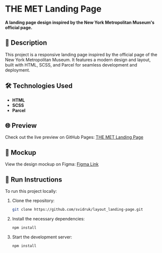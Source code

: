 # THE MET Landing Page

**A landing page design inspired by the New York Metropolitan Museum's official page.**

## 📄 Description

This project is a responsive landing page inspired by the official page of the New York Metropolitan Museum. It features a modern design and layout, built with HTML, SCSS, and Parcel for seamless development and deployment.

## 🛠 Technologies Used

- **HTML**
- **SCSS**
- **Parcel**

## 🌐 Preview

Check out the live preview on GitHub Pages: [THE MET Landing Page](https://svidruk.github.io/layout_landing-page/)

## 🎨 Mockup

View the design mockup on Figma: [Figma Link](https://www.figma.com/design/lSR1m42L9YwzQwzzxKwHpw/THE-MET?node-id=8590-29&t=Ix8Ajomci12pOLBK-0)

## 🚀 Run Instructions

To run this project locally:

1. Clone the repository:
    ```bash
   git clone https://github.com/svidruk/layout_landing-page.git

2. Install the necessary dependencies:
    ```bash
   npm install


3. Start the development server:
    ```bash
   npm install

